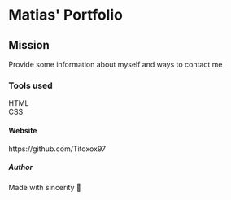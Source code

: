 <h1>Matias' Portfolio</h1>

<h2>Mission</h2>
<p>Provide some information about myself and ways to contact me</p>

<h3>Tools used</h3>
<p>HTML <br> CSS</p>

<h4>Website</h4>
<p>https://github.com/Titoxox97</p>

<h5>Author</h5>
<p>Made with sincerity 🥸</p>
